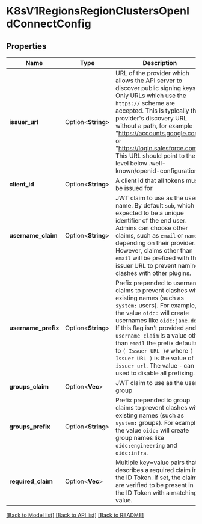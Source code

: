 # K8sV1RegionsRegionClustersOpenIdConnectConfig

## Properties

Name | Type | Description | Notes
------------ | ------------- | ------------- | -------------
**issuer_url** | Option<**String**> | URL of the provider which allows the API server to discover public signing keys. Only URLs which use the `https://` scheme are accepted. This is typically the provider's discovery URL without a path, for example \"https://accounts.google.com\" or \"https://login.salesforce.com\". This URL should point to the level below .well-known/openid-configuration.  | [optional]
**client_id** | Option<**String**> | A client id that all tokens must be issued for | [optional]
**username_claim** | Option<**String**> | JWT claim to use as the user name. By default `sub`, which is expected to be a unique identifier of the end user. Admins can choose other claims, such as `email` or `name`, depending on their provider. However, claims other than `email` will be prefixed with the issuer URL to prevent naming clashes with other plugins.  | [optional]
**username_prefix** | Option<**String**> | Prefix prepended to username claims to prevent clashes with existing names (such as `system:` users). For example, the value `oidc:` will create usernames like `oidc:jane.doe`. If this flag isn't provided and `username_claim` is a value other than `email` the prefix defaults to `( Issuer URL )#` where `( Issuer URL )` is the value of `issuer_url`. The value `-` can be used to disable all prefixing.  | [optional]
**groups_claim** | Option<**Vec<String>**> | JWT claim to use as the user's group | [optional]
**groups_prefix** | Option<**String**> | Prefix prepended to group claims to prevent clashes with existing names (such as `system:` groups). For example, the value `oidc:` will create group names like `oidc:engineering` and `oidc:infra`.  | [optional]
**required_claim** | Option<**Vec<String>**> | Multiple key=value pairs that describes a required claim in the ID Token. If set, the claims are verified to be present in the ID Token with a matching value.  | [optional]

[[Back to Model list]](../README.md#documentation-for-models) [[Back to API list]](../README.md#documentation-for-api-endpoints) [[Back to README]](../README.md)


